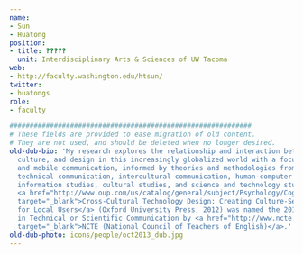 ```yaml
---
name:
- Sun
- Huatong
position:
- title: ?????
  unit: Interdisciplinary Arts & Sciences of UW Tacoma
web:
- http://faculty.washington.edu/htsun/
twitter:
- huatongs
role:
- faculty

############################################################
# These fields are provided to ease migration of old content.
# They are not used, and should be deleted when no longer desired.
old-dub-bio: 'My research explores the relationship and interaction between technology,
  culture, and design in this increasingly globalized world with a focus on web technologies
  and mobile communication, informed by theories and methodologies from rhetoric and
  technical communication, intercultural communication, human-computer interaction,
  information studies, cultural studies, and science and technology studies. My book
  <a href="http://www.oup.com/us/catalog/general/subject/Psychology/CognitivePsychology/?view=usa&ci=9780199744763"
  target="_blank">Cross-Cultural Technology Design: Creating Culture-Sensitive Technology
  for Local Users</a> (Oxford University Press, 2012) was named the 2013 Best Book
  in Technical or Scientific Communication by <a href="http://www.ncte.org/cccc/awards/techsci"
  target="_blank">NCTE (National Council of Teachers of English)</a>.'
old-dub-photo: icons/people/oct2013_dub.jpg
---
```

